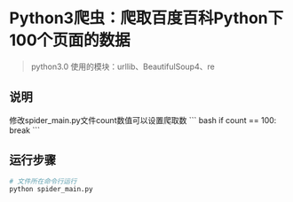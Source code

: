 # Python3爬虫：爬取百度百科Python下100个页面的数据

> python3.0 使用的模块：urllib、BeautifulSoup4、re

## 说明
<p>
修改spider_main.py文件count数值可以设置爬取数
``` bash
if count == 100:
    break
```
</p>

## 运行步骤

``` bash
# 文件所在命令行运行
python spider_main.py

```